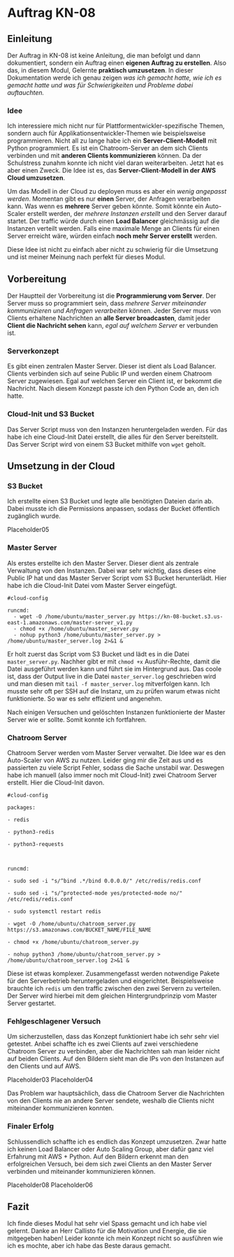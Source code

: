 # Auftrag KN-08

## Einleitung

Der Auftrag in KN-08 ist keine Anleitung, die man befolgt und dann dokumentiert, sondern ein Auftrag einen **eigenen Auftrag zu erstellen**. Also das, in diesem Modul, Gelernte **praktisch umzusetzen**. In dieser Dokumentation werde ich genau zeigen *was ich gemacht hatte, wie ich es gemacht hatte und was für Schwierigkeiten und Probleme dabei auftauchten.* 

### Idee

Ich interessiere mich nicht nur für Plattformentwickler-spezifische Themen, sondern auch für Applikationsentwickler-Themen wie beispielsweise programmieren. Nicht all zu lange habe ich ein **Server-Client-Modell** mit Python programmiert. Es ist ein Chatroom-Server an dem sich Clients verbinden und mit **anderen Clients kommunizieren** können. Da der Schulstress zunahm konnte ich nicht viel daran weiterarbeiten. Jetzt hat es aber einen Zweck. Die Idee ist es, das **Server-Client-Modell in der AWS Cloud umzusetzen**. 

Um das Modell in der Cloud zu deployen muss es aber ein *wenig angepasst werden*. Momentan gibt es nur **einen** Server, der Anfragen verarbeiten kann. Was wenn es **mehrere** Server geben könnte. Somit könnte ein Auto-Scaler erstellt werden, der *mehrere Instanzen erstellt* und den Server darauf startet. Der traffic würde durch einen **Load Balancer** gleichmässig auf die Instanzen verteilt werden. Falls eine maximale Menge an Clients für einen Server erreicht wäre, würden einfach **noch mehr Server erstellt** werden. 

Diese Idee ist nicht zu einfach aber nicht zu schwierig für die Umsetzung und ist meiner Meinung nach perfekt für dieses Modul. 

## Vorbereitung

Der Hauptteil der Vorbereitung ist die **Programmierung vom Server**. Der Server muss so programmiert sein, dass *mehrere Server miteinander kommunizieren und Anfragen verarbeiten* können. Jeder Server muss von Clients erhaltene Nachrichten an **alle Server broadcasten**, damit jeder **Client die Nachricht sehen** kann, *egal auf welchem Server* er verbunden ist. 

### Serverkonzept

Es gibt einen zentralen Master Server. Dieser ist dient als Load Balancer. Clients verbinden sich auf seine Public IP und werden einem Chatroom Server zugewiesen. Egal auf welchen Server ein Client ist, er bekommt die Nachricht. Nach diesem Konzept passte ich den Python Code an, den ich hatte. 

### Cloud-Init und S3 Bucket

Das Server Script muss von den Instanzen heruntergeladen werden. Für das habe ich eine Cloud-Init Datei erstellt, die alles für den Server bereitstellt. Das Server Script wird von einem S3 Bucket mithilfe von `wget` geholt. 

## Umsetzung in der Cloud

### S3 Bucket

Ich erstellte einen S3 Bucket und legte alle benötigten Dateien darin ab. Dabei musste ich die Permissions anpassen, sodass der Bucket öffentlich zugänglich wurde. 

Placeholder05

### Master Server

Als erstes erstellte ich den Master Server. Dieser dient als zentrale Verwaltung von den Instanzen. Dabei war sehr wichtig, dass dieses eine Public IP hat und das Master Server Script vom S3 Bucket herunterlädt. Hier habe ich die Cloud-Init Datei vom Master Server eingefügt.

```
#cloud-config

runcmd:
  - wget -O /home/ubuntu/master_server.py https://kn-08-bucket.s3.us-east-1.amazonaws.com/master-server_v1.py
  - chmod +x /home/ubuntu/master_server.py
  - nohup python3 /home/ubuntu/master_server.py > /home/ubuntu/master_server.log 2>&1 &
```

Er holt zuerst das Script vom S3 Bucket und lädt es in die Datei `master_server.py`. Nachher gibt er mit `chmod +x` Ausführ-Rechte, damit die Datei ausgeführt werden kann und führt sie im Hintergrund aus. Das coole ist, dass der Output live in die Datei `master_server.log` geschrieben wird und man diesen mit `tail -f master_server.log` mitverfolgen kann. Ich musste sehr oft per SSH auf die Instanz, um zu prüfen warum etwas nicht funktionierte. So war es sehr effizient und angenehm. 

Nach einigen Versuchen und gelöschten Instanzen funktionierte der Master Server wie er sollte. Somit konnte ich fortfahren. 

### Chatroom Server

Chatroom Server werden vom Master Server verwaltet. Die Idee war es den Auto-Scaler von AWS zu nutzen. Leider ging mir die Zeit aus und es passierten zu viele Script Fehler, sodass die Sache unstabil war. Deswegen habe ich manuell (also immer noch mit Cloud-Init) zwei Chatroom Server erstellt. Hier die Cloud-Init davon.

```
#cloud-config

packages:

- redis

- python3-redis

- python3-requests

  

runcmd:

- sudo sed -i "s/^bind .*/bind 0.0.0.0/" /etc/redis/redis.conf

- sudo sed -i "s/^protected-mode yes/protected-mode no/" /etc/redis/redis.conf

- sudo systemctl restart redis

- wget -O /home/ubuntu/chatroom_server.py https://s3.amazonaws.com/BUCKET_NAME/FILE_NAME

- chmod +x /home/ubuntu/chatroom_server.py

- nohup python3 /home/ubuntu/chatroom_server.py > /home/ubuntu/chatroom_server.log 2>&1 &

```

Diese ist etwas komplexer. Zusammengefasst werden notwendige Pakete für den Serverbetrieb heruntergeladen und eingerichtet. Beispielsweise brauchte ich `redis` um den traffic zwischen den zwei Servern zu verteilen. Der Server wird hierbei mit dem gleichen Hintergrundprinzip vom Master Server gestartet. 

### Fehlgeschlagener Versuch

Um sicherzustellen, dass das Konzept funktioniert habe ich sehr sehr viel getestet. Anbei schaffte ich es zwei Clients auf zwei verschiedene Chatroom Server zu verbinden, aber die Nachrichten sah man leider nicht auf beiden Clients. Auf den Bildern sieht man die IPs von den Instanzen auf den Clients und auf AWS. 

Placeholder03
Placeholder04

Das Problem war hauptsächlich, dass die Chatroom Server die Nachrichten von den Clients nie an andere Server sendete, weshalb die Clients nicht miteinander kommunizieren konnten. 

### Finaler Erfolg

Schlussendlich schaffte ich es endlich das Konzept umzusetzen. Zwar hatte ich keinen Load Balancer oder Auto Scaling Group, aber dafür ganz viel Erfahrung mit AWS + Python. Auf den Bildern erkennt man den erfolgreichen Versuch, bei dem sich zwei Clients an den Master Server verbinden und miteinander kommunizieren können. 

Placeholder08
Placeholder06

## Fazit

Ich finde dieses Modul hat sehr viel Spass gemacht und ich habe viel gelernt. Danke an Herr Callisto für die Motivation und Energie, die sie mitgegeben haben! Leider konnte ich mein Konzept nicht so ausführen wie ich es mochte, aber ich habe das Beste daraus gemacht. 
